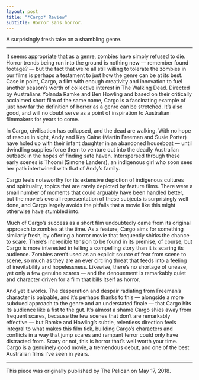 ```yaml
---
layout: post
title: "*Cargo* Review"
subtitle: Horror sans horror.
---
```


A surprisingly fresh take on a shambling genre.

---

It seems appropriate that as a genre, zombies have simply refused to die. Horror trends being run into the ground is nothing new — remember found footage? — but the fact that we’re all still willing to tolerate the zombies in our films is perhaps a testament to just how the genre can be at its best. Case in point, Cargo, a film with enough creativity and innovation to fuel another season’s worth of collective interest in The Walking Dead. Directed by Australians Yolanda Ramke and Ben Howling and based on their critically acclaimed short film of the same name, Cargo is a fascinating example of just how far the definition of horror as a genre can be stretched. It’s also good, and will no doubt serve as a point of inspiration to Australian filmmakers for years to come.

In Cargo, civilisation has collapsed, and the dead are walking. With no hope of rescue in sight, Andy and Kay Caine (Martin Freeman and Susie Porter) have holed up with their infant daughter in an abandoned houseboat — until dwindling supplies force them to venture out into the deadly Australian outback in the hopes of finding safe haven. Interspersed through these early scenes is Thoomi (Simone Landers), an indigenous girl who soon sees her path intertwined with that of Andy’s family.

Cargo feels noteworthy for its extensive depiction of indigenous cultures and spirituality, topics that are rarely depicted by feature films. There were a small number of moments that could arguably have been handled better, but the movie’s overall representation of these subjects is surprisingly well done, and Cargo largely avoids the pitfalls that a movie like this might otherwise have stumbled into.

Much of Cargo’s success as a short film undoubtedly came from its original approach to zombies at the time. As a feature, Cargo aims for something similarly fresh, by offering a horror movie that frequently shirks the chance to scare. There’s incredible tension to be found in its premise, of course, but Cargo is more interested in telling a compelling story than it is scaring its audience. Zombies aren’t used as an explicit source of fear from scene to scene, so much as they are an ever circling threat that feeds into a feeling of inevitability and hopelessness. Likewise, there’s no shortage of unease, yet only a few genuine scares — and the denouement is remarkably quiet and character driven for a film that bills itself as horror.

And yet it works. The desperation and despair radiating from Freeman’s character is palpable, and it’s perhaps thanks to this — alongside a more subdued approach to the genre and an understated finale — that Cargo hits its audience like a fist to the gut. It’s almost a shame Cargo shies away from frequent scares, because the few scenes that don’t are remarkably effective — but Ramke and Howling’s subtle, relentless direction feels integral to what makes this film tick, building Cargo’s characters and conflicts in a way that jump scares and rampant terror could only have distracted from. Scary or not, this is horror that’s well worth your time. Cargo is a genuinely good movie, a tremendous debut, and one of the best Australian films I’ve seen in years.

---

This piece was originally published by The Pelican on May 17, 2018.
